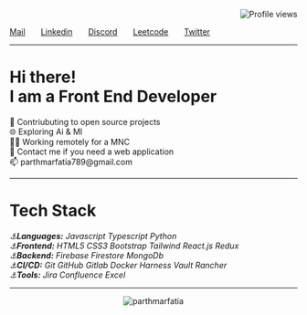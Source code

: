 <div align="right">
  
  ![Profile views](https://gpvc.arturio.dev/parthmarfatia)
</div>
<a href="mailto:parthmarfatia789@gmail.com">Mail</a> &nbsp; &nbsp; &nbsp;
<a href="https://www.linkedin.com/in/parth-marfatia-4a8a1a183/">Linkedin</a> &nbsp; &nbsp; &nbsp;
<a href="https://discordapp.com/users/parth#9737">Discord</a> &nbsp; &nbsp; &nbsp;
<a href="https://leetcode.com/parthmarfatia/">Leetcode</a> &nbsp; &nbsp; &nbsp;
<a href="https://twitter.com/parth_marfatia">Twitter</a> &nbsp; &nbsp; &nbsp;

* * *

<h1 align="left"> Hi there! <br> I am a Front End Developer</h1>

<p align="left">🤜 Contriubuting to open source projects <br>
🌐 Exploring Ai & Ml <br>
👨‍💻 Working remotely for a MNC <br>
🚀 Contact me if you need a web application<br>
📫 parthmarfatia789@gmail.com
<br /></p>

* * *

<h1>Tech Stack</h1>
<i>
⚓<b>Languages:</b> Javascript Typescript Python <br>
⚓<b>Frontend:</b> HTML5 CSS3 Bootstrap Tailwind React.js Redux <br>
⚓<b>Backend:</b> Firebase Firestore MongoDb <br>
⚓<b>CI/CD:</b> Git GitHub Gitlab Docker Harness Vault Rancher <br>
⚓<b>Tools:</b> Jira Confluence Excel <br>
</i>

* * *

<p align="center"> <img src="https://github-readme-stats.vercel.app/api?username=parthmarfatia&show_icons=true&theme=gotham" alt="parthmarfatia" />


